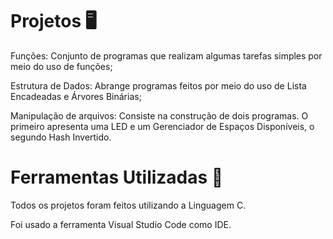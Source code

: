 # Projetos 🖥

  Funções: Conjunto de programas que realizam algumas tarefas simples por meio do uso de funções;
  
  Estrutura de Dados: Abrange programas feitos por meio do uso de Lista Encadeadas e Árvores Binárias;
  
  Manipulação de arquivos: Consiste na construção de dois programas. O primeiro apresenta uma LED e um Gerenciador de Espaços Disponíveis, o segundo Hash Invertido. 

# Ferramentas Utilizadas 🔧
  
  Todos os projetos foram feitos utilizando a Linguagem C.
  
  Foi usado a ferramenta Visual Studio Code como IDE.
